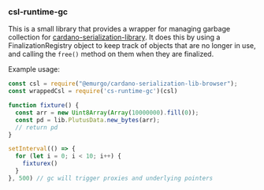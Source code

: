 ### csl-runtime-gc

This is a small library that provides a wrapper for managing garbage collection for  [cardano-serialization-library](https://github.com/Emurgo/cardano-serialization-lib). It does this by using a FinalizationRegistry object to keep track of objects that are no longer in use, and calling the `free()` method on them when they are finalized.

Example usage:
```javascript
const csl = require("@emurgo/cardano-serialization-lib-browser");
const wrappedCsl = require('cs-runtime-gc')(csl)

function fixture() {
  const arr = new Uint8Array(Array(10000000).fill(0));
  const pd = lib.PlutusData.new_bytes(arr);
  // return pd
}

setInterval(() => {
  for (let i = 0; i < 10; i++) {
    fixturex()
  }
}, 500) // gc will trigger proxies and underlying pointers
```
